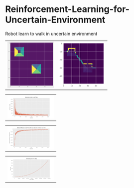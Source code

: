 # Reinforcement-Learning-for-Uncertain-Environment

Robot learn to walk in uncertain environment


<table align="center">
  <tr>
    <td> <img src="env.png" alt="Drawing" style="width: 150px;"/> </td>
	<td> <img src="path.png" alt="Drawing" style="width: 150px;"/> </td>
  </tr>
</table>

<table align="center">
  <tr>
    <td> <img src="dynamic_0.png" alt="Drawing" style="width: 150px;"/> </td>

  </tr>
</table>

<table align="center">
  <tr>
    <td> <img src="dynamic_1.png" alt="Drawing" style="width: 150px;"/> </td>

  </tr>
</table>

<table align="center">
  <tr>
    <td> <img src="dynamic_2.png" alt="Drawing" style="width: 150px;"/> </td>

  </tr>
</table>